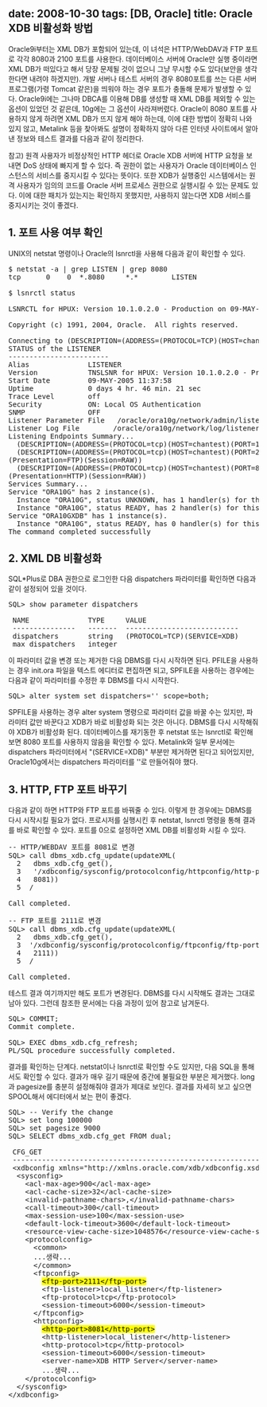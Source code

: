 date: 2008-10-30
tags: [DB, Oracle]
title: Oracle XDB 비활성화 방법
---
Oracle9i부터는 XML DB가 포함되어 있는데, 이 녀석은 HTTP/WebDAV과 FTP 포트로 각각 8080과 2100 포트를 사용한다. 데이터베이스 서버에 Oracle만 실행 중이라면 XML DB가 떠있다고 해서 당장 문제될 것이 없으니 그냥 무시할 수도 있다(보안을 생각한다면 내려야 하겠지만). 개발 서버나 테스트 서버의 경우 8080포트를 쓰는 다른 서버 프로그램(가령 Tomcat 같은)을 띄워야 하는 경우 포트가 충돌해 문제가 발생할 수 있다.<!--more--> Oracle9i에는 그나마 DBCA를 이용해 DB를 생성할 때 XML DB를 제외할 수 있는 옵션이 있었던 것 같은데, 10g에는 그 옵션이 사라져버렸다.
Oracle이 8080 포트를 사용하지 않게 하려면 XML DB가 뜨지 않게 해야 하는데, 이에 대한 방법이 정확히 나와 있지 않고, Metalink 등을 찾아봐도 설명이 정확하지 않아 다른 인터넷 사이트에서 알아낸 정보와 테스트 결과를 다음과 같이 정리한다.

참고) 원격 사용자가 비정상적인 HTTP 헤더로 Oracle XDB 서버에 HTTP 요청을 보내면 DoS 상태에 빠지게 할 수 있다. 즉 권한이 없는 사용자가 Oracle 데이터베이스 인스턴스의 서비스를 중지시킬 수 있다는 뜻이다. 또한 XDB가 실행중인 시스템에서는 원격 사용자가 임의의 코드를 Oracle 서버 프로세스 권한으로 실행시킬 수 있는 문제도 있다. 이에 대한 패치가 있는지는 확인하지 못했지만, 사용하지 않는다면 XDB 서비스를 중지시키는 것이 좋겠다.


## 1. 포트 사용 여부 확인
UNIX의 netstat 명령이나 Oracle의 lsnrctl을 사용해 다음과 같이 확인할 수 있다.

<pre class="console">
$ netstat -a | grep LISTEN | grep 8080
tcp      0    0  *.8080     *.*        LISTEN

$ lsnrctl status

LSNRCTL for HPUX: Version 10.1.0.2.0 - Production on 09-MAY-2005 16:24:20

Copyright (c) 1991, 2004, Oracle.  All rights reserved.

Connecting to (DESCRIPTION=(ADDRESS=(PROTOCOL=TCP)(HOST=chantest)(PORT=1521)))
STATUS of the LISTENER
------------------------
Alias              LISTENER
Version            TNSLSNR for HPUX: Version 10.1.0.2.0 - Production
Start Date         09-MAY-2005 11:37:58
Uptime             0 days 4 hr. 46 min. 21 sec
Trace Level        off
Security           ON: Local OS Authentication
SNMP               OFF
Listener Parameter File   /oracle/ora10g/network/admin/listener.ora
Listener Log File        /oracle/ora10g/network/log/listener.log
Listening Endpoints Summary...
  (DESCRIPTION=(ADDRESS=(PROTOCOL=tcp)(HOST=chantest)(PORT=1521)))
  (DESCRIPTION=(ADDRESS=(PROTOCOL=tcp)(HOST=chantest)(PORT=2100))
(Presentation=FTP)(Session=RAW))
  (DESCRIPTION=(ADDRESS=(PROTOCOL=tcp)(HOST=chantest)(PORT=8080))
(Presentation=HTTP)(Session=RAW))
Services Summary...
Service "ORA10G" has 2 instance(s).
  Instance "ORA10G", status UNKNOWN, has 1 handler(s) for this service...
  Instance "ORA10G", status READY, has 2 handler(s) for this service...
Service "ORA10GXDB" has 1 instance(s).
  Instance "ORA10G", status READY, has 0 handler(s) for this service...
The command completed successfully
</pre>

## 2. XML DB 비활성화
SQL*Plus로 DBA 권한으로 로그인한 다음 dispatchers 파라미터를 확인하면 다음과 같이 설정되어 있을 것이다.

<pre class="console">
SQL> show parameter dispatchers

 NAME              TYPE     VALUE
 ---------------   -------  ---------------------------
 dispatchers       string   (PROTOCOL=TCP)(SERVICE=XDB)
 max_dispatchers   integer
</pre>

이 파라미터 값을 변경 또는 제거한 다음 DBMS를 다시 시작하면 된다. PFILE을 사용하는 경우 init.ora 파일을 텍스트 에디터로 편집하면 되고, SPFILE을 사용하는 경우에는 다음과 같이 파라미터를 수정한 후 DBMS를 다시 시작한다.

<pre class="console">
SQL> alter system set dispatchers='' scope=both;
</pre>

SPFILE을 사용하는 경우 alter system 명령으로 파라미터 값을 바꿀 수는 있지만, 파라미터 값만 바꾼다고 XDB가 바로 비활성화 되는 것은 아니다. DBMS를 다시 시작해줘야 XDB가 비활성화 된다. 데이터베이스를 재기동한 후 netstat 또는 lsnrctl로 확인해보면 8080 포트를 사용하지 않음을 확인할 수 있다.
Metalink와 일부 문서에는 dispatchers 파라미터에서 "(SERVICE=XDB)" 부분만 제거하면 된다고 되어있지만, Oracle10g에서는 dispatchers 파라미터를 ''로 만들어줘야 했다.

## 3. HTTP, FTP 포트 바꾸기
다음과 같이 하면 HTTP와 FTP 포트를 바꿔줄 수 있다. 이렇게 한 경우에는 DBMS를 다시 시작시킬 필요가 없다. 프로시저를 실행시킨 후 netstat, lsnrctl 명령을 통해 결과를 바로 확인할 수 있다. 포트를 0으로 설정하면 XML DB를 비활성화 시킬 수 있다.

<pre class="console">
-- HTTP/WEBDAV 포트를 8081로 변경
SQL> call dbms_xdb.cfg_update(updateXML(
  2   dbms_xdb.cfg_get(),
  3   '/xdbconfig/sysconfig/protocolconfig/httpconfig/http-port/text()',
  4   8081))
  5  /

Call completed.

-- FTP 포트를 2111로 변경
SQL> call dbms_xdb.cfg_update(updateXML(
  2   dbms_xdb.cfg_get(),
  3  '/xdbconfig/sysconfig/protocolconfig/ftpconfig/ftp-port/text()',
  4   2111))
  5  /

Call completed.
</pre>

테스트 결과 여기까지만 해도 포트가 변경된다. DBMS를 다시 시작해도 결과는 그대로 남아 있다. 그런데 참조한 문서에는 다음 과정이 있어 참고로 남겨둔다.

<pre class="console">
SQL> COMMIT;
Commit complete.

SQL> EXEC dbms_xdb.cfg_refresh;
PL/SQL procedure successfully completed.
</pre>

결과를 확인하는 단계다. netstat이나 lsnrctl로 확인할 수도 있지만, 다음 SQL을 통해서도 확인할 수 있다. 결과가 매우 길기 때문에 중간에 불필요한 부분은 제거했다. long과 pagesize를 충분히 설정해줘야 결과가 제대로 보인다. 결과를 자세히 보고 싶으면 SPOOL해서 에디터에서 보는 편이 좋겠다.

<pre class="console">
SQL> -- Verify the change
SQL> set long 100000
SQL> set pagesize 9000
SQL> SELECT dbms_xdb.cfg_get FROM dual;

 CFG_GET
 -------------------------------------------------------------
 &lt;xdbconfig xmlns="http://xmlns.oracle.com/xdb/xdbconfig.xsd" xmlns:xsi="http://www.w3.org/2001/XMLSchema-instance" xsi:schemaLocation="http://xmlns.oracle.com/xdb/xdbconfig.xsd http://xmlns.oracle.com/xdb/xdbconfig.xsd">
  &lt;sysconfig>
    &lt;acl-max-age>900&lt;/acl-max-age>
    &lt;acl-cache-size>32&lt;/acl-cache-size>
    &lt;invalid-pathname-chars>,&lt;/invalid-pathname-chars>
    &lt;call-timeout>300&lt;/call-timeout>
    &lt;max-session-use>100&lt;/max-session-use>
    &lt;default-lock-timeout>3600&lt;/default-lock-timeout>
    &lt;resource-view-cache-size>1048576&lt;/resource-view-cache-size>
    &lt;protocolconfig>
      &lt;common>
      ...생략...
      &lt;/common>
      &lt;ftpconfig>
        <span style="color:black;background-color:yellow">&lt;ftp-port>2111&lt;/ftp-port></span>
        &lt;ftp-listener>local_listener&lt;/ftp-listener>
        &lt;ftp-protocol>tcp&lt;/ftp-protocol>
        &lt;session-timeout>6000&lt;/session-timeout>
      &lt;/ftpconfig>
      &lt;httpconfig>
        <span style="color:black;background-color:yellow">&lt;http-port>8081&lt;/http-port></span>
        &lt;http-listener>local_listener&lt;/http-listener>
        &lt;http-protocol>tcp&lt;/http-protocol>
        &lt;session-timeout>6000&lt;/session-timeout>
        &lt;server-name>XDB HTTP Server&lt;/server-name>
        ...생략...
    &lt;/protocolconfig>
  &lt;/sysconfig>
&lt;/xdbconfig>
</pre>
